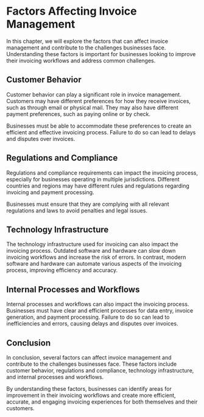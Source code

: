 Factors Affecting Invoice Management
=================================================================================

In this chapter, we will explore the factors that can affect invoice management and contribute to the challenges businesses face. Understanding these factors is important for businesses looking to improve their invoicing workflows and address common challenges.

Customer Behavior
-----------------

Customer behavior can play a significant role in invoice management. Customers may have different preferences for how they receive invoices, such as through email or physical mail. They may also have different payment preferences, such as paying online or by check.

Businesses must be able to accommodate these preferences to create an efficient and effective invoicing process. Failure to do so can lead to delays and disputes over invoices.

Regulations and Compliance
--------------------------

Regulations and compliance requirements can impact the invoicing process, especially for businesses operating in multiple jurisdictions. Different countries and regions may have different rules and regulations regarding invoicing and payment processing.

Businesses must ensure that they are complying with all relevant regulations and laws to avoid penalties and legal issues.

Technology Infrastructure
-------------------------

The technology infrastructure used for invoicing can also impact the invoicing process. Outdated software and hardware can slow down invoicing workflows and increase the risk of errors. In contrast, modern software and hardware can automate various aspects of the invoicing process, improving efficiency and accuracy.

Internal Processes and Workflows
--------------------------------

Internal processes and workflows can also impact the invoicing process. Businesses must have clear and efficient processes for data entry, invoice generation, and payment processing. Failure to do so can lead to inefficiencies and errors, causing delays and disputes over invoices.

Conclusion
----------

In conclusion, several factors can affect invoice management and contribute to the challenges businesses face. These factors include customer behavior, regulations and compliance, technology infrastructure, and internal processes and workflows.

By understanding these factors, businesses can identify areas for improvement in their invoicing workflows and create more efficient, accurate, and engaging invoicing experiences for both themselves and their customers.
